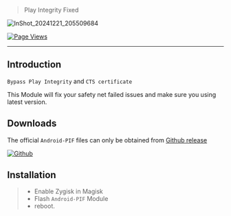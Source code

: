 > Play Integrity Fixed

![InShot_20241221_205509684](https://github.com/user-attachments/assets/cc5566c7-ea78-4d64-ad3e-64a07e7d3077)

[![Page Views](https://hits.seeyoufarm.com/api/count/incr/badge.svg?url=https%3A%2F%2Fgithub.com%2FKyliekyler%2FMAGNETAR&count_bg=%2379C83D&title_bg=%23555555&icon=github.svg&icon_color=%23E7E7E7&title=Page+Views&edge_flat=false)](https://hits.seeyoufarm.com)


---
## Introduction
`Bypass Play Integrity` and `CTS certificate ` 
<p>This Module will fix your safety net failed issues and make sure you using latest version.</p>

## Downloads

The official `Android-PIF` files can only be obtained from [Github release](https://github.com/Jonjeexe/Android-PIF/releases) 

[![Github](https://img.shields.io/badge/Github-Releases-48C21A.svg?style=flat&logo=github)](https://github.com/Kyliekyler/MAGNETAR/releases)

## Installation 

> - Enable Zygisk in Magisk
> - Flash `Android-PIF` Module
> - reboot.
